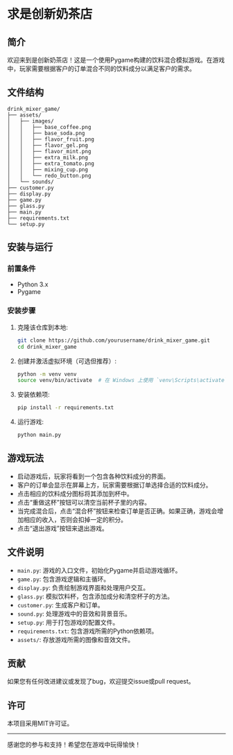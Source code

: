 # 求是创新奶茶店

## 简介

欢迎来到是创新奶茶店！这是一个使用Pygame构建的饮料混合模拟游戏。在游戏中，玩家需要根据客户的订单混合不同的饮料成分以满足客户的需求。

## 文件结构

```plaintext
drink_mixer_game/
├── assets/
│   ├── images/
│   │   ├── base_coffee.png
│   │   ├── base_soda.png
│   │   ├── flavor_fruit.png
│   │   ├── flavor_gel.png
│   │   ├── flavor_mint.png
│   │   ├── extra_milk.png
│   │   ├── extra_tomato.png
│   │   ├── mixing_cup.png
│   │   └── redo_button.png
│   └── sounds/
├── customer.py
├── display.py
├── game.py
├── glass.py
├── main.py
├── requirements.txt
└── setup.py
```

## 安装与运行

### 前置条件

- Python 3.x
- Pygame

### 安装步骤

1. 克隆该仓库到本地:
    ```sh
    git clone https://github.com/yourusername/drink_mixer_game.git
    cd drink_mixer_game
    ```

2. 创建并激活虚拟环境（可选但推荐）:
    ```sh
    python -m venv venv
    source venv/bin/activate  # 在 Windows 上使用 `venv\Scripts\activate`
    ```

3. 安装依赖项:
    ```sh
    pip install -r requirements.txt
    ```

4. 运行游戏:
    ```sh
    python main.py
    ```

## 游戏玩法

- 启动游戏后，玩家将看到一个包含各种饮料成分的界面。
- 客户的订单会显示在屏幕上方，玩家需要根据订单选择合适的饮料成分。
- 点击相应的饮料成分图标将其添加到杯中。
- 点击“重做这杯”按钮可以清空当前杯子里的内容。
- 当完成混合后，点击“混合杯”按钮来检查订单是否正确。如果正确，游戏会增加相应的收入，否则会扣掉一定的积分。
- 点击“退出游戏”按钮来退出游戏。

## 文件说明

- `main.py`: 游戏的入口文件，初始化Pygame并启动游戏循环。
- `game.py`: 包含游戏逻辑和主循环。
- `display.py`: 负责绘制游戏界面和处理用户交互。
- `glass.py`: 模拟饮料杯，包含添加成分和清空杯子的方法。
- `customer.py`: 生成客户和订单。
- `sound.py`: 处理游戏中的音效和背景音乐。
- `setup.py`: 用于打包游戏的配置文件。
- `requirements.txt`: 包含游戏所需的Python依赖项。
- `assets/`: 存放游戏所需的图像和音效文件。

## 贡献

如果您有任何改进建议或发现了bug，欢迎提交issue或pull request。

## 许可

本项目采用MIT许可证。

---

感谢您的参与和支持！希望您在游戏中玩得愉快！
